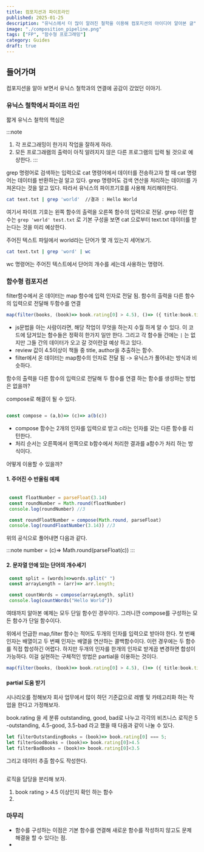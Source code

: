 ```yaml
---
title: 컴포지션과 파이프라인
published: 2025-01-25
description: "유닉스에서 더 많이 알려진 철학을 이용해 컴포지션의 아이디어 알아본 글"
image: "./composition_pipeline.png"
tags: ["FP", "함수형 프로그래밍"]
category: Guides
draft: true
---
```


## 들어가며 

컴포지션을 알아 보면서 유닉스 철학과의 연결에 공감이 갔었던 이야기.

### 유닉스 철학에서 파이프 라인

짧게 유닉스 철학의 핵심은 


:::note
1. 각 프로그래밍이 한가지 작업을 잘하게 하라.
2. 모든 프로그래램의 출력이 아직 알려지지 않은 다른 프로그램의 입력 될 것으로 예상한다.
:::


grep 명령어로 검색하는 입력으로 cat 명령어에서 데이터를 전송하고자 할 때 cat 명령어는 데이터를 반환하는걸 알고 있다.
grep 명령어도 검색 연산을 처리하는 데이터를 가져온다는 것을 알고 있다. 따라서 유닉스의 파이프기호를 사용해 처리해야한다.

```bash
cat text.txt | grep 'world'  //결과 : Hello World

```
여기서 파이프 기호는 왼쪽 함수의 출력을 오른쪽 함수의 입력으로 전달. grep 이란 함수는 `grep 'world' test.txt` 로 기본 구성을 보면 cat 으로부터 text.txt 데이터를 받는다는 것을 미리 예상한다. 

주어진 텍스트 파일에서 world라는 단어가 몇 개 있는지 세어보기.
```bash
cat text.txt | grep 'word' | wc

```
wc 명령어는 주어진 텍스트에서 단어의 개수를 세는데 사용하는 명령어.


### 함수형 컴포지션 

filter함수에서 온 데이터는 map 함수에 입력 인자로 전달 됨.
함수의 출력을 다른 함수의 입력으로 전달해 두함수를 연결 



```typescript
map(filter(books, (book)=> book.rating[0] > 4.5), ()=> ({ title:book.title, author:book.author}))
```

- js문법을 아는 사람이라면, 해당 작업이 무엇을 하는지 수월 하게 알 수 있다. 이 코드에 담겨있는 함수들은 정확히 한가지 일만 한다. 그리고 각 함수들 간에는 `|` 는 없지만 그들 간의 데이터가 오고 갈 것이란걸 예상 하고 있다. 
- review 값이 4.5이상이 책들 중 title, author을 추출하는 함수.
- filter에서 온 데이터는 map함수의 인자로 전달 됨 -> 유닉스가 풀어내는 방식과 비슷하다. 


함수의 출력을 다른 함수의 입력으로 전달해 두 함수를 연결 하는 함수를 생성하는 방법은 없을까?

compose로 해결이 될 수 있다.

```typescript

const compose = (a,b)=> (c)=> a(b(c))
```
 

- compose 함수는 2개의 인자를 입력으로 받고 c라는 인자를 갖는 다른 함수를 리턴한다.
- 처리 순서는 오른쪽에서 왼쪽으로 b함수에서 처리한 결과를 a함수가 처리 하는 방식이다.

어떻게 이용할 수 있을까? 

#### 1. 주어진 수 반올림 예제 


```typescript

 const floatNumber = parseFloat(3.14)
 const roundNumber = Math.round(floatNumber)
 console.log(roundNumber) //3

 const roundFloatNumber = compose(Math.round, parseFloat)
 console.log(roundFloatNumber(3.14)) //3

```

위의 공식으로 풀어내면 다음과 같다. 

:::note
number = (c)=> Math.round(parseFloat(c))
:::

#### 2. 문자열 안에 있는 단어의 개수세기 

```typescript
 const split = (words)=>words.split(" ")
 const arrayLength = (arr)=> arr.length;

 const countWords = compose(arrayLength, split)
 console.log(countWords("Hello World")) 
```

여태까지 알아본 예제는 모두 단일 함수인 경우이다. 그러니깐 compose를 구성하는 모든 함수가 단일 함수이다.


위에서 언급한 map,filter 함수는 적어도 두개의 인자를 입력으로 받아야 한다.
첫 번째 인자는 배열이고 두 번째 인자는 배열을 연산하는 콜백함수이다. 이런 경우에는 두 함수를 직접 합성하긴 어렵다. 하지만 두개의 인자를 한개의 인자로 받게끔 변경하면 합성이 가능하다. 이걸 실현하는 구체적인 방법은 partial을 이용하는 것이다.


```typescript
map(filter(books, (book)=> book.rating[0] > 4.5), ()=> ({ title:book.title, author:book.author}))
```


#### partial 도움 받기

시나리오를 정해보자 회사 업무에서 많이 하던 기준값으로 레벨 및 카테고리화 하는 작업을 한다고 가정해보자.

book.rating 을 세 분류 outstanding, good, bad로 나누고 
각각의 비즈니스 로직은 5 -outstanding, 4.5-good, 3.5-bad 라고 했을 때 다음과 같이 나눌 수 있다.

```typescript
let filterOutstandingBooks = (book)=> book.rating[0] === 5;
let filterGoodBooks = (book)=> book.rating[0]>4.5
let filterBadBooks = (book)=> boook.rating[0]<3.5

```

그리고 데이터 추출 함수도 작성한다.

```typescript


```




로직을 담당을 분리해 보자. 

1. book rating > 4.5 이상인지 확인 하는 함수
2. 




### 마무리

- 함수를 구성하는 이점은 기본 함수를 연결해 새로운 함수를 작성하지 않고도 문제 해결을 할 수 있다는 점.
- 





